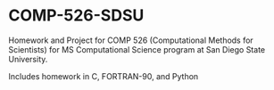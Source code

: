 # COMP-526-SDSU
Homework and Project for COMP 526 (Computational Methods for Scientists) for MS Computational Science program at San Diego State University.

Includes homework in C, FORTRAN-90, and Python
